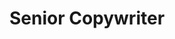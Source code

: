 ---
layout: career
permalink: /careers/:slug/

mode: ""
bgcolor: "white"
animatiedbg: gray

title: Senior Copywriter
jobinfo:
 id: 2025101438
 location: SF + NY

links:
 - title: Apply Now
   url: "career@chapiter.cc" # file/email
---